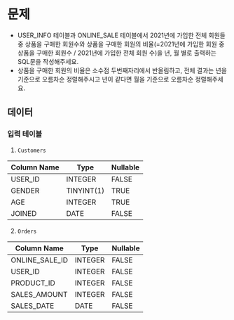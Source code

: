 # 문제
- USER_INFO 테이블과 ONLINE_SALE 테이블에서 2021년에 가입한 전체 회원들 중 상품을 구매한 회원수와 상품을 구매한 회원의 비율(=2021년에 가입한 회원 중 상품을 구매한 회원수 / 2021년에 가입한 전체 회원 수)을 년, 월 별로 출력하는 SQL문을 작성해주세요.  
- 상품을 구매한 회원의 비율은 소수점 두번째자리에서 반올림하고, 전체 결과는 년을 기준으로 오름차순 정렬해주시고 년이 같다면 월을 기준으로 오름차순 정렬해주세요.  

## 데이터
### 입력 테이블
1. `Customers`
   
| Column Name | Type       | Nullable |
|-------------|------------|----------|
| USER_ID     | INTEGER    | FALSE    |
| GENDER      | TINYINT(1) | TRUE     |
| AGE         | INTEGER    | TRUE     |
| JOINED      | DATE       | FALSE    |
  
2. `Orders`
   
| Column Name    | Type       | Nullable |
|----------------|------------|----------|
| ONLINE_SALE_ID | INTEGER    | FALSE    |
| USER_ID        | INTEGER    | FALSE    |
| PRODUCT_ID     | INTEGER    | FALSE    |
| SALES_AMOUNT   | INTEGER    | FALSE    |
| SALES_DATE     | DATE       | FALSE    |
